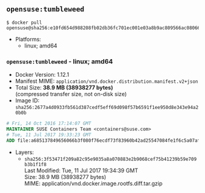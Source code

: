 ## `opensuse:tumbleweed`

```console
$ docker pull opensuse@sha256:e10fd654d988208fb02db36fc701ec001e03a8b9ac809566ac080667fdf6228e
```

-	Platforms:
	-	linux; amd64

### `opensuse:tumbleweed` - linux; amd64

-	Docker Version: 1.12.1
-	Manifest MIME: `application/vnd.docker.distribution.manifest.v2+json`
-	Total Size: **38.9 MB (38938277 bytes)**  
	(compressed transfer size, not on-disk size)
-	Image ID: `sha256:2677a4d0933fb561d387cedf5eff69d098f57b6591f1ee950d8e343e94a20b0b`

```dockerfile
# Fri, 14 Oct 2016 17:14:07 GMT
MAINTAINER SUSE Containers Team <containers@suse.com>
# Tue, 11 Jul 2017 19:33:23 GMT
ADD file:a685137849656066b3f080f76ecdf73f83960b42ad25547084fe1f6c5a07af37 in / 
```

-	Layers:
	-	`sha256:3f53471f209a82c95e9035a8a070883e2b9068cef75b41239b59e709b3b1f1f8`  
		Last Modified: Tue, 11 Jul 2017 19:34:39 GMT  
		Size: 38.9 MB (38938277 bytes)  
		MIME: application/vnd.docker.image.rootfs.diff.tar.gzip
